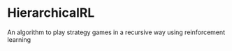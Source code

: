 # HierarchicalRL
An algorithm to play strategy games in a recursive way using reinforcement learning 
